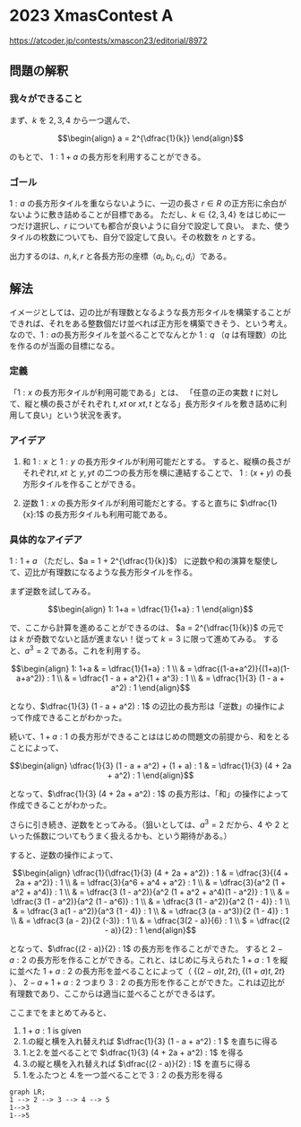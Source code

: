 # 2023 XmasContest A
https://atcoder.jp/contests/xmascon23/editorial/8972

## 問題の解釈
### 我々ができること
まず、$`k`$ を $`2, 3, 4 `$ から一つ選んで、

```math
\begin{align}
a = 2^{\dfrac{1}{k}}
\end{align}
```
のもとで、
$`1 : 1+a`$ の長方形を利用することができる。

### ゴール
$`1:a`$ の長方形タイルを重ならないように、一辺の長さ $r \in R$ の正方形に余白がないように敷き詰めることが目標である。
ただし、$`k \in \lbrace 2, 3, 4 \rbrace`$  をはじめに一つだけ選択し、$r$ についても都合が良いように自分で設定して良い。
また、使うタイルの枚数についても、自分で設定して良い。その枚数を $`n`$ とする。

出力するのは、$`n, k, r`$ と各長方形の座標（$`a_i, b_i, c_i, d_i`$）である。

## 解法
イメージとしては、辺の比が有理数となるような長方形タイルを構築することができれば、それをある整数個だけ並べれば正方形を構築できそう、という考え。
なので、$`1:a`$の長方形タイルを並べることでなんとか $`1 : q`$ （$`q`$ は有理数）の比を作るのが当面の目標になる。

### 定義
「$`1:x`$ の長方形タイルが利用可能である」とは、
「任意の正の実数 $`t`$ に対して、縦と横の長さがそれぞれ $`t, xt`$ or $`xt, t`$ となる」長方形タイルを敷き詰めに利用して良い」という状況を表す。

### アイデア
1. 和
$`1:x`$ と $`1:y`$ の長方形タイルが利用可能だとする。
すると、縦横の長さがそれぞれ$`t, xt`$ と $`y, yt`$ の二つの長方形を横に連結することで、
$`1: (x+y)`$ の長方形タイルを作ることができる。

3. 逆数
$`1:x`$ の長方形タイルが利用可能だとする。すると直ちに
$`\dfrac{1}{x}:1`$ の長方形タイルも利用可能である。

### 具体的なアイデア
$`1: 1+a`$ （ただし、$`a = 1 + 2^{\dfrac{1}{k}}`$） に逆数や和の演算を駆使して、辺比が有理数になるような長方形タイルを作る。

まず逆数を試してみる。
```math
\begin{align}
1: 1+a = \dfrac{1}{1+a} : 1
\end{align}
```
で、ここから計算を進めることができるのは、 $`a = 2^{\dfrac{1}{k}}`$ の元では $`k`$ が奇数でないと話が進まない！従って $k=3$ に限って進めてみる。
すると、$`a^3 = 2`$ である。これを利用する。

```math
\begin{align}
1: 1+a
& =  \dfrac{1}{1+a} : 1 \\
& = \dfrac{(1-a+a^2)}{(1+a)(1-a+a^2)} : 1 \\
& = \dfrac{1 - a + a^2}{1 + a^3} : 1 \\
& = \dfrac{1}{3} (1 - a + a^2) : 1 
\end{align}
```
となり、$`\dfrac{1}{3} (1 - a + a^2) : 1`$ の辺比の長方形は「逆数」の操作によって作成できることがわかった。

続いて、$`1 + a : 1`$ の長方形ができることははじめの問題文の前提から、和をとることによって、

```math
\begin{align}
\dfrac{1}{3} (1 - a + a^2) + (1 + a) : 1 & =
\dfrac{1}{3} (4 + 2a + a^2) : 1
\end{align}
```

となって、$`\dfrac{1}{3} (4 + 2a + a^2) : 1`$ の長方形は、「和」の操作によって作成できることがわかった。

さらに引き続き、逆数をとってみる。（狙いとしては、$` a^3 = 2 `$ だから、$`4`$ や $`2`$ といった係数についてもうまく扱えるかも、という期待がある。）

すると、逆数の操作によって、

```math
\begin{align}
\dfrac{1}{\dfrac{1}{3} (4 + 2a + a^2)} : 1
& = \dfrac{3}{(4 + 2a + a^2)} : 1 \\
& = \dfrac{3}{a^6 + a^4 + a^2} : 1 \\
& = \dfrac{3}{a^2 (1 + a^2 + a^4)} : 1 \\
& = \dfrac{3 (1 - a^2)}{a^2 (1 + a^2 + a^4)(1 - a^2)} : 1 \\
& = \dfrac{3 (1 - a^2)}{a^2 (1 - a^6)} : 1 \\
& = \dfrac{3 (1 - a^2)}{a^2 (1 - 4)} : 1 \\
& = \dfrac{3 a(1 - a^2)}{a^3 (1 - 4)} : 1 \\
& = \dfrac{3 (a - a^3)}{2 (1 - 4)} : 1 \\
& = \dfrac{3 (a - 2)}{2 (-3)} : 1 \\
& = \dfrac{3(2 - a)}{6} : 1 \\
$ = \dfrac{(2 - a)}{2} : 1
\end{align}
```

となって、$`\dfrac{(2 - a)}{2} : 1`$ の長方形を作ることができた。
すると $`2-a : 2`$ の長方形を作ることができる。これと、はじめに与えられた $`1+a : 1`$ を縦に並べた $`1+a : 2`$ の長方形を並べることによって（
$`\{(2-a)t, 2t\}, \{(1+a)t, 2t\}`$
）、
$`2 - a + 1 + a : 2`$ つまり $`3:2`$ の長方形を作ることができた。これは辺比が有理数であり、ここからは適当に並べることができるはず。

ここまでをまとめてみると、
1.  $`1+a:1`$ is given
2.  1.の縦と横を入れ替えれば $`\dfrac{1}{3} (1 - a + a^2) : 1 `$ を直ちに得る
3.  1.と2.を並べることで $`\dfrac{1}{3} (4 + 2a + a^2) : 1`$ を得る
4.  3.の縦と横を入れ替えれば $`\dfrac{(2 - a)}{2} : 1`$ を直ちに得る
5.  1.をふたつと 4.を一つ並べることで $`3:2`$ の長方形を得る



```mermaid
graph LR;
1 --> 2 --> 3 --> 4 --> 5
1-->3
1-->5


```
